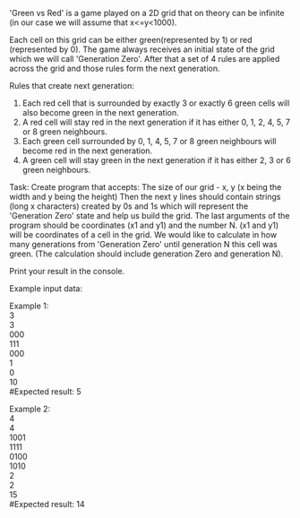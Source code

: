 'Green vs Red' is a game played on a 2D grid that on theory can be infinite (in our case we will assume that x<=y<1000).

Each cell on this grid can be either green(represented by 1) or red (represented by 0). The game always receives an initial state of the grid which we will call 'Generation Zero'.
After that a set of 4 rules are applied across the grid and those rules form the next generation.

Rules that create next generation:
  1. Each red cell that is surrounded by exactly 3 or exactly 6 green cells will also become green in the next generation.
  2. A red cell will stay red in the next generation if it has either 0, 1, 2, 4, 5, 7 or 8 green neighbours.
  3. Each green cell surrounded by 0, 1, 4, 5, 7 or 8 green neighbours will become red in the next generation.
  4. A green cell will stay green in the next generation if it has either 2, 3 or 6 green neighbours.

Task:
    Create program that accepts:
    The size of our grid - x, y (x being the width and y being the height)
    Then the next y lines should contain strings (long x characters) created by 0s and 1s which will represent the 'Generation Zero' state and help us build the grid.
    The last arguments of the program should be coordinates (x1 and y1) and the number N.
(x1 and y1) will be coordinates of a cell in the grid. We would like to calculate in how many generations from 'Generation Zero' until generation N this cell was green.
(The calculation should include generation Zero and generation N).

Print your result in the console.

Example input data:

Example 1:\
  3\
  3\
  000\
  111\
  000\
  1\
  0\
  10\
#Expected result: 5
  
Example 2:\
  4\
  4\
  1001\
  1111\
  0100\
  1010\
  2\
  2\
  15\
#Expected result: 14
